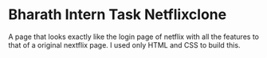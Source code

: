 # Bharath Intern Task Netflixclone
A page that looks exactly like the login page of netflix with all the features to that of a original nextflix page.
I used only HTML and CSS to build this.
